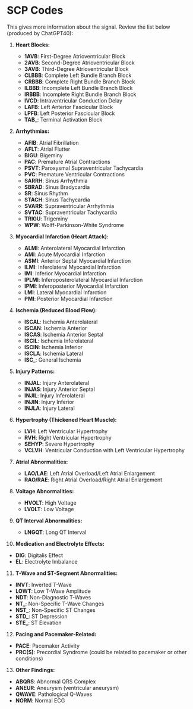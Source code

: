 # SCP Codes
This gives more information about the signal. Review the list below (produced by ChatGPT40):

1. **Heart Blocks:**
   - **1AVB**: First-Degree Atrioventricular Block
   - **2AVB**: Second-Degree Atrioventricular Block
   - **3AVB**: Third-Degree Atrioventricular Block
   - **CLBBB**: Complete Left Bundle Branch Block
   - **CRBBB**: Complete Right Bundle Branch Block
   - **ILBBB**: Incomplete Left Bundle Branch Block
   - **IRBBB**: Incomplete Right Bundle Branch Block
   - **IVCD**: Intraventricular Conduction Delay
   - **LAFB**: Left Anterior Fascicular Block
   - **LPFB**: Left Posterior Fascicular Block
   - **TAB_**: Terminal Activation Block

2. **Arrhythmias:**
   - **AFIB**: Atrial Fibrillation
   - **AFLT**: Atrial Flutter
   - **BIGU**: Bigeminy
   - **PAC**: Premature Atrial Contractions
   - **PSVT**: Paroxysmal Supraventricular Tachycardia
   - **PVC**: Premature Ventricular Contractions
   - **SARRH**: Sinus Arrhythmia
   - **SBRAD**: Sinus Bradycardia
   - **SR**: Sinus Rhythm
   - **STACH**: Sinus Tachycardia
   - **SVARR**: Supraventricular Arrhythmia
   - **SVTAC**: Supraventricular Tachycardia
   - **TRIGU**: Trigeminy
   - **WPW**: Wolff-Parkinson-White Syndrome

3. **Myocardial Infarction (Heart Attack):**
   - **ALMI**: Anterolateral Myocardial Infarction
   - **AMI**: Acute Myocardial Infarction
   - **ASMI**: Anterior Septal Myocardial Infarction
   - **ILMI**: Inferolateral Myocardial Infarction
   - **IMI**: Inferior Myocardial Infarction
   - **IPLMI**: Inferoposterolateral Myocardial Infarction
   - **IPMI**: Inferoposterior Myocardial Infarction
   - **LMI**: Lateral Myocardial Infarction
   - **PMI**: Posterior Myocardial Infarction

4. **Ischemia (Reduced Blood Flow):**
   - **ISCAL**: Ischemia Anterolateral
   - **ISCAN**: Ischemia Anterior
   - **ISCAS**: Ischemia Anterior Septal
   - **ISCIL**: Ischemia Inferolateral
   - **ISCIN**: Ischemia Inferior
   - **ISCLA**: Ischemia Lateral
   - **ISC_**: General Ischemia

5. **Injury Patterns:**
   - **INJAL**: Injury Anterolateral
   - **INJAS**: Injury Anterior Septal
   - **INJIL**: Injury Inferolateral
   - **INJIN**: Injury Inferior
   - **INJLA**: Injury Lateral

6. **Hypertrophy (Thickened Heart Muscle):**
   - **LVH**: Left Ventricular Hypertrophy
   - **RVH**: Right Ventricular Hypertrophy
   - **SEHYP**: Severe Hypertrophy
   - **VCLVH**: Ventricular Conduction with Left Ventricular Hypertrophy

7. **Atrial Abnormalities:**
   - **LAO/LAE**: Left Atrial Overload/Left Atrial Enlargement
   - **RAO/RAE**: Right Atrial Overload/Right Atrial Enlargement

8. **Voltage Abnormalities:**
   - **HVOLT**: High Voltage
   - **LVOLT**: Low Voltage

9. **QT Interval Abnormalities:**
   - **LNGQT**: Long QT Interval

10. **Medication and Electrolyte Effects:**
   - **DIG**: Digitalis Effect
   - **EL**: Electrolyte Imbalance

11. **T-Wave and ST-Segment Abnormalities:**
   - **INVT**: Inverted T-Wave
   - **LOWT**: Low T-Wave Amplitude
   - **NDT**: Non-Diagnostic T-Waves
   - **NT_**: Non-Specific T-Wave Changes
   - **NST_**: Non-Specific ST Changes
   - **STD_**: ST Depression
   - **STE_**: ST Elevation

12. **Pacing and Pacemaker-Related:**
   - **PACE**: Pacemaker Activity
   - **PRC(S)**: Precordial Syndrome (could be related to pacemaker or other conditions)

13. **Other Findings:**
   - **ABQRS**: Abnormal QRS Complex
   - **ANEUR**: Aneurysm (ventricular aneurysm)
   - **QWAVE**: Pathological Q-Waves
   - **NORM**: Normal ECG
